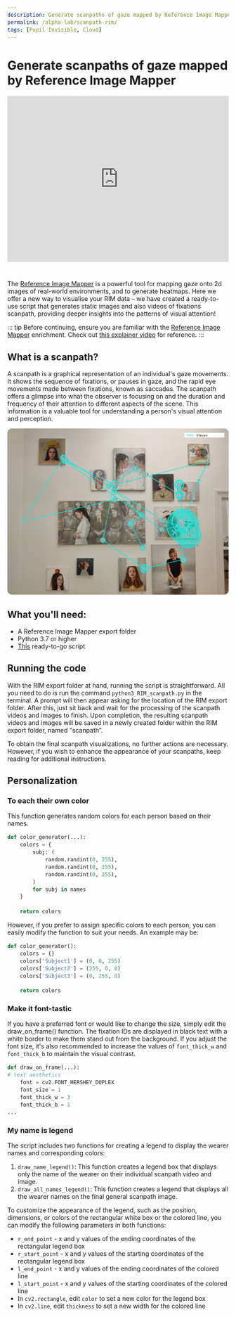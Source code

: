 ```yaml
---
description: Generate scanpaths of gaze mapped by Reference Image Mapper
permalink: /alpha-lab/scanpath-rim/
tags: [Pupil Invisible, Cloud]
---
```


# Generate scanpaths of gaze mapped by Reference Image Mapper

<TagLinks />

<div class="iframe-container2">
    <iframe width="2000" height="1500" src="https://www.youtube.com/embed/7V3X4XmbRAM" title="YouTube video player" frameborder="0" allow="accelerometer; autoplay; clipboard-write; encrypted-media; gyroscope; picture-in-picture" allowfullscreen></iframe>
</div> 
<br>

The [Reference Image Mapper](/invisible/enrichments/reference-image-mapper/) is a powerful tool for mapping gaze onto 2d images of real-world environments, and to generate heatmaps. Here we offer a new way to visualise your RIM data – we have created a ready-to-use script that generates static images and also videos of fixations scanpath, providing deeper insights into the patterns of visual attention!

::: tip
Before continuing, ensure you are familiar with the [Reference Image Mapper](/invisible/enrichments/#reference-image-mapper) enrichment. Check out [this explainer video](https://www.youtube.com/watch?v=ygqzQEzUIS4&t=56s) for reference.
:::

## What is a scanpath?
A scanpath is a graphical representation of an individual's gaze movements. It shows the sequence of fixations, or pauses in gaze, and the rapid eye movements made between fixations, known as saccades. The scanpath offers a glimpse into what the observer is focusing on and the duration and frequency of their attention to different aspects of the scene. This information is a valuable tool for understanding a person's visual attention and perception.

<img src="../media/alpha-lab/Steven_scanpath.jpeg"/> 

## What you'll need:
- A Reference Image Mapper export folder
- Python 3.7 or higher
- [This](https://gist.github.com/elepl94/9f669c4d81e455cf2095957831219664) ready-to-go script

## Running the code
With the RIM export folder at hand, running the script is straightforward. All you need to do is run the command `python3 RIM_scanpath.py` in the terminal. A prompt will then appear asking for the location of the RIM export folder. After this, just sit back and wait for the processing of the scanpath videos and images to finish. Upon completion, the resulting scanpath videos and images will be saved in a newly created folder within the RIM export folder, named "scanpath”. 

To obtain the final scanpath visualizations, no further actions are necessary. However, if you wish to enhance the appearance of your scanpaths, keep reading for additional instructions.

## Personalization
### To each their own color
<p>
This function generates random colors for each person based on their names.

```python
def color_generator(...):
    colors = {
        subj: (
            random.randint(0, 255),
            random.randint(0, 255),
            random.randint(0, 255),
        )
        for subj in names
    }

    return colors
```
</p>
<p>
However, if you prefer to assign specific colors to each person, you can easily modify the function to suit your needs. An example may be:

``` python
def color_generator():
    colors = {}
    colors['Subject1'] = (0, 0, 255)
    colors['Subject2'] = (255, 0, 0)
    colors['Subject3'] = (0, 255, 0)
    
    return colors
```
</p>

### Make it font-tastic
If you have a preferred font or would like to change the size, simply edit the draw_on_frame() function. The fixation IDs are displayed in black text with a white border to make them stand out from the background. If you adjust the font size, it's also recommended to increase the values of `font_thick_w` and `font_thick_b` to maintain the visual contrast.
``` python
def draw_on_frame(...):
# text aesthetics
    font = cv2.FONT_HERSHEY_DUPLEX
    font_size = 1
    font_thick_w = 3 
    font_thick_b = 1
...
```
### My name is legend
The script includes two functions for creating a legend to display the wearer names and corresponding colors:

1. `draw_name_legend()`: This function creates a legend box that displays only the name of the wearer on their individual scanpath video and image.
2. `draw_all_names_legend()`: This function creates a legend that displays all the wearer names on the final general scanpath image.

To customize the appearance of the legend, such as the position, dimensions, or colors of the rectangular white box or the colored line, you can modify the following parameters in both functions:

- `r_end_point` - x and y values of the ending coordinates of the rectangular legend box
- `r_start_point` - x and y values of the starting coordinates of the rectangular legend box
- `l_end_point` - x and y values of the ending coordinates of the colored line
- `l_start_point` - x and y values of the starting coordinates of the colored line
- In `cv2.rectangle`, edit `color` to set a new color for the legend box
- In `cv2.line`, edit `thickness` to set a new width for the colored line

<style scoped>

    img {
    border-radius: 10px;
    max-width: 100%;
    height: auto;
    box-sizing: border-box;
}

.iframe-container2{
  position: relative;
  width: 100%;
  padding-bottom: 75%;
  margin-bottom: 10px;
  height: 0;
  margin-left:0;
  margin-right:0;
}

.iframe-container2 iframe{
  position: absolute;
  top:0;
  left: 0;
  width: 100%;
  height: 100%;
}

</style>

